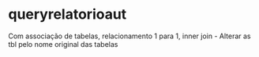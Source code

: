 # queryrelatorioaut
Com associação de tabelas, relacionamento 1 para 1, inner join - Alterar as tbl pelo nome original das tabelas 
